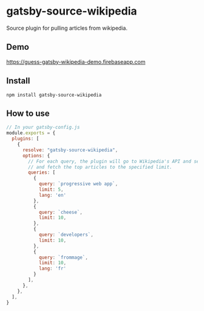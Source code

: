 # gatsby-source-wikipedia

Source plugin for pulling articles from wikipedia.

## Demo

https://guess-gatsby-wikipedia-demo.firebaseapp.com

## Install

`npm install gatsby-source-wikipedia`

## How to use

```javascript
// In your gatsby-config.js
module.exports = {
  plugins: [
    {
      resolve: "gatsby-source-wikipedia",
      options: {
        // For each query, the plugin will go to Wikipedia's API and search for the query
        // and fetch the top articles to the specified limit.
        queries: [
          {
            query: `progressive web app`,
            limit: 5,
            lang: 'en'
          },
          {
            query: `cheese`,
            limit: 10,
          },
          {
            query: `developers`,
            limit: 10,
          },
          {
            query: `frommage`, 
            limit: 10, 
            lang: 'fr'
          }
        ],
      },
    },
  ],
}
```
